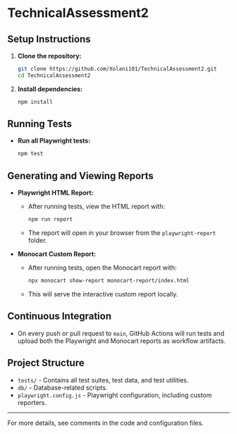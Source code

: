 # TechnicalAssessment2

## Setup Instructions

1. **Clone the repository:**
   ```sh
   git clone https://github.com/Xolani101/TechnicalAssessment2.git
   cd TechnicalAssessment2
   ```

2. **Install dependencies:**
   ```sh
   npm install
   ```

## Running Tests

- **Run all Playwright tests:**
  ```sh
  npm test
  ```

## Generating and Viewing Reports

- **Playwright HTML Report:**
  - After running tests, view the HTML report with:
    ```sh
    npm run report
    ```
  - The report will open in your browser from the `playwright-report` folder.

- **Monocart Custom Report:**
  - After running tests, open the Monocart report with:
    ```sh
    npx monocart show-report monocart-report/index.html
    ```
  - This will serve the interactive custom report locally.

## Continuous Integration

- On every push or pull request to `main`, GitHub Actions will run tests and upload both the Playwright and Monocart reports as workflow artifacts.

## Project Structure

- `tests/` - Contains all test suites, test data, and test utilities.
- `db/` - Database-related scripts.
- `playwright.config.js` - Playwright configuration, including custom reporters.

---
For more details, see comments in the code and configuration files.